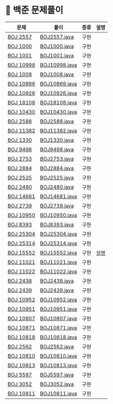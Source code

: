 # 📍 백준 문제풀이

| 문제                                                 | 풀이                       | 종류 | 설명                                    |
|----------------------------------------------------|--------------------------|----|---------------------------------------|
| [BOJ 2557](https://www.acmicpc.net/problem/2557)   | [BOJ2557.java](BOJ2557.java) | 구현 |                                       |
| [BOJ 1000](https://www.acmicpc.net/problem/1000)   | [BOJ1000.java](BOJ1000.java) | 구현 |                                       |
| [BOJ 1001](https://www.acmicpc.net/problem/1001)   | [BOJ1001.java](BOJ1001.java) | 구현 |                                       |
| [BOJ 10998](https://www.acmicpc.net/problem/10998) | [BOJ10998.java](BOJ10998.java) | 구현 |                                       |
| [BOJ 1008](https://www.acmicpc.net/problem/1008)   | [BOJ1008.java](BOJ1008.java) | 구현 |                                       |
| [BOJ 10896](https://www.acmicpc.net/problem/10896) | [BOJ10869.java](BOJ10869.java) | 구현 |                                       |
| [BOJ 10926](https://www.acmicpc.net/problem/10926) | [BOJ10926.java](BOJ10926.java) | 구현 |                                       |
| [BOJ 18108](https://www.acmicpc.net/problem/18108) | [BOJ18108.java](BOJ18108.java) | 구현 |                                       |
| [BOJ 10430](https://www.acmicpc.net/problem/10430) | [BOJ10430.java](BOJ10430.java) | 구현 |                                       |
| [BOJ 2588](https://www.acmicpc.net/problem/2588)   | [BOJ2588.java](BOJ2588.java) | 구현 |                                       |
| [BOJ 11382](https://www.acmicpc.net/problem/11382) | [BOJ11382.java](BOJ11382.java) | 구현 |                                       |
| [BOJ 1330](https://www.acmicpc.net/problem/1330)   | [BOJ1330.java](BOJ1330.java) | 구현 |                                       |
| [BOJ 9498](https://www.acmicpc.net/problem/9498)   | [BOJ9498.java](BOJ9498.java) | 구현 |                                       |
| [BOJ 2753](https://www.acmicpc.net/problem/2753)   | [BOJ2753.java](BOJ2753.java) | 구현 |                                       |
| [BOJ 2884](https://www.acmicpc.net/problem/2884)   | [BOJ2884.java](BOJ2884.java) | 구현 |                                       |
| [BOJ 2525](https://www.acmicpc.net/problem/2525)   | [BOJ2525.java](BOJ2525.java) | 구현 |                                       |
| [BOJ 2480](https://www.acmicpc.net/problem/2480)   | [BOJ2480.java](BOJ2480.java) | 구현 |                                       |
| [BOJ 14681](https://www.acmicpc.net/problem/14681) | [BOJ14681.java](BOJ14681.java) | 구현 |                                       |
| [BOJ 2739](https://www.acmicpc.net/problem/2739)   | [BOJ2739.java](BOJ2739.java) | 구현 |                                       |
| [BOJ 10950](https://www.acmicpc.net/problem/10950) | [BOJ10950.java](BOJ10950.java) | 구현 |                                       |
| [BOJ 8393](https://www.acmicpc.net/problem/18393)  | [BOJ8393.java](BOJ8393.java) | 구현 |                                       |
| [BOJ 25304](https://www.acmicpc.net/problem/25304) | [BOJ25304.java](BOJ25304.java)| 구현 |                                       |
| [BOJ 25314](https://www.acmicpc.net/problem/25314) | [BOJ25314.java](BOJ25314.java)| 구현 |                                       |
| [BOJ 15552](https://www.acmicpc.net/problem/15552) |[BOJ15552.java](BOJ15552.java) | 구현 | [설명](https://azelhhh.tistory.com/103) |
| [BOJ 11021](https://www.acmicpc.net/problem/11021) |[BOJ11021.java](BOJ11021.java) | 구현 |  |
| [BOJ 11022](https://www.acmicpc.net/problem/11022) |[BOJ11022.java](BOJ11022.java) | 구현 |  |
| [BOJ 2438](https://www.acmicpc.net/problem/2438)   |[BOJ2438.java](BOJ2438.java) | 구현 |  |
| [BOJ 2439](https://www.acmicpc.net/problem/2439)   |[BOJ2439.java](BOJ2439.java)| 구현 |  |
| [BOJ 10952](https://www.acmicpc.net/problem/10952) |[BOJ10952.java](BOJ10952.java)| 구현 |  |
| [BOJ 10951](https://www.acmicpc.net/problem/10951) |[BOJ10951.java](BOJ10951.java)| 구현 |  |
| [BOJ 10807](https://www.acmicpc.net/problem/10807) |[BOJ10807.java](BOJ10807.java)| 구현 |  |
| [BOJ 10871](https://www.acmicpc.net/problem/10871) |[BOJ10871.java](BOJ10871.java)| 구현 |  |
| [BOJ 10818](https://www.acmicpc.net/problem/10818) |[BOJ10818.java](BOJ10818.java)| 구현 |  |
| [BOJ 2562](https://www.acmicpc.net/problem/2562)   |[BOJ2562.java](BOJ2562.java)| 구현 |  |
| [BOJ 10810](https://www.acmicpc.net/problem/10810) |[BOJ10810.java](BOJ10810.java)| 구현 |  |
| [BOJ 10813](https://www.acmicpc.net/problem/10813) |[BOJ10813.java](BOJ10813.java)| 구현 |  |
| [BOJ 5597](https://www.acmicpc.net/problem/5597)   |[BOJ5597.java](BOJ5597.java)| 구현 |  |
| [BOJ 3052](https://www.acmicpc.net/problem/3052)   |[BOJ3052.java](BOJ3052.java)| 구현 |  |
| [BOJ 10811](https://www.acmicpc.net/problem/10811) |[BOJ10811.java](BOJ10811.java)| 구현 |  |




